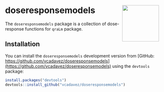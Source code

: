 
<!-- README.md is generated from README.Rmd. Please edit that file -->

# doseresponsemodels <img src="man/figures/logo.png" align="right" alt="" width="120" />

The `doseresponsemodels` package is a collection of dose-response
functions for `qraLm` package.

## Installation

You can install the `doseresponsemodels` development version from
[GitHub:
https://github.com/vcadavez/doseresponsemodels](https://github.com/vcadavez/doseresponsemodels)
using the `devtools` package:

``` r
install.packages("devtools")
devtools::install_github("vcadavez/doseresponsemodels")
```
